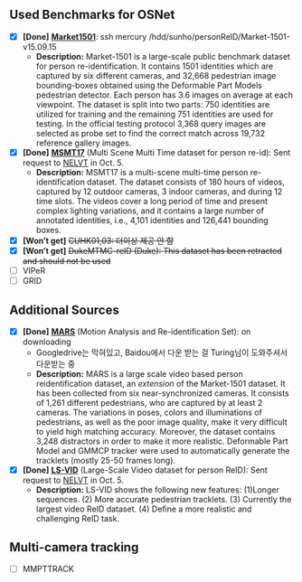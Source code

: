 ## Used Benchmarks for OSNet

- [x] **[Done]** [**Market1501**](https://ieeexplore.ieee.org/document/7410490): ssh mercury /hdd/sunho/personReID/Market-1501-v15.09.15
  - **Description:** Market-1501 is a large-scale public benchmark dataset for person re-identification. It contains 1501 identities which are captured by six different cameras, and 32,668 pedestrian image bounding-boxes obtained using the Deformable Part Models pedestrian detector. Each person has 3.6 images on average at each viewpoint. The dataset is split into two parts: 750 identities are utilized for training and the remaining 751 identities are used for testing. In the official testing protocol 3,368 query images are selected as probe set to find the correct match across 19,732 reference gallery images.
- [x] **[Done]** [**MSMT17**](https://arxiv.org/abs/1711.08565) (Multi Scene Multi Time dataset for person re-id): Sent request to [NELVT](http://www.pkuvmc.com/dataset.html) in Oct. 5.
  - **Description:** MSMT17 is a multi-scene multi-time person re-identification dataset. The dataset consists of 180 hours of videos, captured by 12 outdoor cameras, 3 indoor cameras, and during 12 time slots. The videos cover a long period of time and present complex lighting variations, and it contains a large number of annotated identities, i.e., 4,101 identities and 126,441 bounding boxes.
- [x] **[Won’t get]** ~~CUHK01,03: 더이상 제공 안 함~~
- [x] **[Won’t get]** ~~DukeMTMC-reID (Duke): This dataset has been retracted and should not be used~~
- [ ] VIPeR
- [ ] GRID

## Additional Sources

- [x] **[Done]** [**MARS**](https://link.springer.com/chapter/10.1007/978-3-319-46466-4_52) (Motion Analysis and Re-identification Set): on downloading
  - Googledrive는 막혀있고, Baidou에서 다운 받는 걸 Turing님이 도와주셔서 다운받는 중
  - **Description:** MARS is a large scale video based person reidentification dataset, an *extension* of the Market-1501 dataset. It has been collected from six near-synchronized cameras. It consists of 1,261 different pedestrians, who are captured by at least 2 cameras. The variations in poses, colors and illuminations of pedestrians, as well as the poor image quality, make it very difficult to yield high matching accuracy. Moreover, the dataset contains 3,248 distractors in order to make it more realistic. Deformable Part Model and GMMCP tracker were used to automatically generate the tracklets (mostly 25-50 frames long).
- [x] **[Done]** [**LS-VID**](https://arxiv.org/abs/1908.10049) (Large-Scale Video dataset for person ReID): Sent request to [NELVT](http://www.pkuvmc.com/dataset.html) in Oct. 5.
  - **Description:** LS-VID shows the following new features: (1)Longer sequences. (2) More accurate pedestrian tracklets. (3) Currently the largest video ReID dataset. (4) Define a more realistic and challenging ReID task.

## Multi-camera tracking

- [ ] MMPTTRACK
